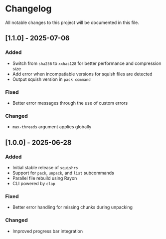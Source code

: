 # Changelog

All notable changes to this project will be documented in this file.

## [1.1.0] - 2025-07-06
### Added
- Switch from `sha256` to `xxhas128` for better performance and compression size
- Add error when incompatiable versions for squish files are detected
- Output squish version in `pack command`

### Fixed
- Better error messages through the use of custom errors

### Changed
- `max-threads` argument applies globally

## [1.0.0] - 2025-06-28
### Added
- Initial stable release of `squishrs`
- Support for `pack`, `unpack`, and `list` subcommands
- Parallel file rebuild using Rayon
- CLI powered by `clap`

### Fixed
- Better error handling for missing chunks during unpacking

### Changed
- Improved progress bar integration
